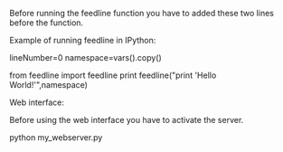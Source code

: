 Before running the feedline function you have to added these two lines before the function.

Example of running feedline in IPython:

lineNumber=0
namespace=vars().copy()

from feedline import feedline
print feedline("print 'Hello World!'",namespace)



Web interface:

Before using the web interface you have to activate the server.	

python my_webserver.py
	
	

